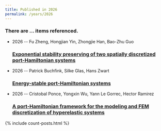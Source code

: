 ```yaml
---
title: Published in 2026
permalink: /years/2026
---
```


<h3 id="number-posts">There are ... items referenced.</h3>
<ul class="post-list">
<li><span class='post-meta'>2026 -- Fu Zheng, Hongjian Yin, Zhongjie Han, Bao-Zhu Guo</span><h3><a class='post-link' href="{{ site.baseurl }}/exponential-stability-preserving-of-two-spatially-discretized-port-hamiltonian-systems">Exponential stability preserving of two spatially discretized port-Hamiltonian systems</a></h3></li>
<li><span class='post-meta'>2026 -- Patrick Buchfink, Silke Glas, Hans Zwart</span><h3><a class='post-link' href="{{ site.baseurl }}/energy-stable-port-hamiltonian-systems">Energy-stable port-Hamiltonian systems</a></h3></li>
<li><span class='post-meta'>2026 -- Cristobal Ponce, Yongxin Wu, Yann Le Gorrec, Hector Ramirez</span><h3><a class='post-link' href="{{ site.baseurl }}/a-port-hamiltonian-framework-for-the-modeling-and-fem-discretization-of-hyperelastic-systems">A port-Hamiltonian framework for the modeling and FEM discretization of hyperelastic systems</a></h3></li>

</ul>
{% include count-posts.html %}
